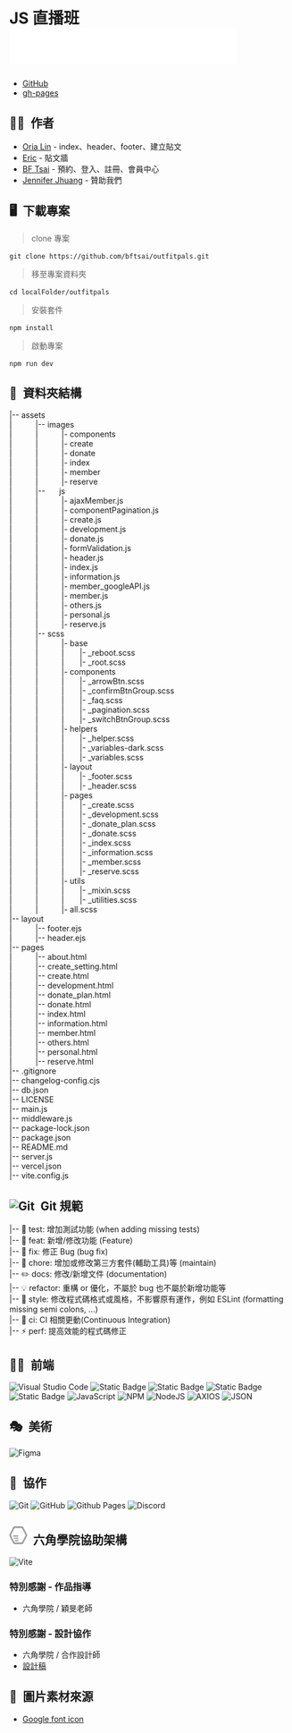 # JS 直播班 ![Alt text](assets/images/logo_white.svg)  

* [GitHub](https://github.com/bftsai/outfitpals/tree/master)  
* [gh-pages](https://bftsai.github.io/outfitpals/)  

## 🕺💃&ensp;作者
  - [Oria Lin](https://github.com/OriaLin) - index、header、footer、建立貼文  
  - [Eric](https://github.com/ERIC955) - 貼文牆  
  - [BF Tsai](https://github.com/bftsai) - 預約、登入、註冊、會員中心  
  - [Jennifer Jhuang](https://github.com/JHUANG-YU-JHEN) - 贊助我們  

## 🖥&ensp;下載專案
> clone 專案  
```
git clone https://github.com/bftsai/outfitpals.git  
```

> 移至專案資料夾  
```
cd localFolder/outfitpals  
```

> 安裝套件  
```
npm install  
```

> 啟動專案  
```
npm run dev  
```

## 📂&ensp;資料夾結構
|-- assets  
|&emsp;&emsp;&emsp;|-- images  
|&emsp;&emsp;&emsp;|&emsp;&emsp;&emsp;|- components  
|&emsp;&emsp;&emsp;|&emsp;&emsp;&emsp;|- create  
|&emsp;&emsp;&emsp;|&emsp;&emsp;&emsp;|- donate  
|&emsp;&emsp;&emsp;|&emsp;&emsp;&emsp;|- index  
|&emsp;&emsp;&emsp;|&emsp;&emsp;&emsp;|- member  
|&emsp;&emsp;&emsp;|&emsp;&emsp;&emsp;|- reserve  
|&emsp;&emsp;&emsp;|-- &emsp;&ensp;js  
|&emsp;&emsp;&emsp;|&emsp;&emsp;&emsp;|- ajaxMember.js   
|&emsp;&emsp;&emsp;|&emsp;&emsp;&emsp;|- componentPagination.js  
|&emsp;&emsp;&emsp;|&emsp;&emsp;&emsp;|- create.js  
|&emsp;&emsp;&emsp;|&emsp;&emsp;&emsp;|- development.js  
|&emsp;&emsp;&emsp;|&emsp;&emsp;&emsp;|- donate.js  
|&emsp;&emsp;&emsp;|&emsp;&emsp;&emsp;|- formValidation.js  
|&emsp;&emsp;&emsp;|&emsp;&emsp;&emsp;|- header.js  
|&emsp;&emsp;&emsp;|&emsp;&emsp;&emsp;|- index.js  
|&emsp;&emsp;&emsp;|&emsp;&emsp;&emsp;|- information.js  
|&emsp;&emsp;&emsp;|&emsp;&emsp;&emsp;|- member_googleAPI.js  
|&emsp;&emsp;&emsp;|&emsp;&emsp;&emsp;|- member.js  
|&emsp;&emsp;&emsp;|&emsp;&emsp;&emsp;|- others.js  
|&emsp;&emsp;&emsp;|&emsp;&emsp;&emsp;|- personal.js  
|&emsp;&emsp;&emsp;|&emsp;&emsp;&emsp;|- reserve.js  
|&emsp;&emsp;&emsp;|-- scss  
|&emsp;&emsp;&emsp;|&emsp;&emsp;&emsp;|- base  
|&emsp;&emsp;&emsp;|&emsp;&emsp;&emsp;|&emsp;&emsp;|- _reboot.scss  
|&emsp;&emsp;&emsp;|&emsp;&emsp;&emsp;|&emsp;&emsp;|- _root.scss  
|&emsp;&emsp;&emsp;|&emsp;&emsp;&emsp;|- components  
|&emsp;&emsp;&emsp;|&emsp;&emsp;&emsp;|&emsp;&emsp;|- _arrowBtn.scss  
|&emsp;&emsp;&emsp;|&emsp;&emsp;&emsp;|&emsp;&emsp;|- _confirmBtnGroup.scss  
|&emsp;&emsp;&emsp;|&emsp;&emsp;&emsp;|&emsp;&emsp;|- _faq.scss  
|&emsp;&emsp;&emsp;|&emsp;&emsp;&emsp;|&emsp;&emsp;|- _pagination.scss  
|&emsp;&emsp;&emsp;|&emsp;&emsp;&emsp;|&emsp;&emsp;|- _switchBtnGroup.scss  
|&emsp;&emsp;&emsp;|&emsp;&emsp;&emsp;|- helpers  
|&emsp;&emsp;&emsp;|&emsp;&emsp;&emsp;|&emsp;&emsp;|- _helper.scss  
|&emsp;&emsp;&emsp;|&emsp;&emsp;&emsp;|&emsp;&emsp;|- _variables-dark.scss  
|&emsp;&emsp;&emsp;|&emsp;&emsp;&emsp;|&emsp;&emsp;|- _variables.scss  
|&emsp;&emsp;&emsp;|&emsp;&emsp;&emsp;|- layout  
|&emsp;&emsp;&emsp;|&emsp;&emsp;&emsp;|&emsp;&emsp;|- _footer.scss  
|&emsp;&emsp;&emsp;|&emsp;&emsp;&emsp;|&emsp;&emsp;|- _header.scss  
|&emsp;&emsp;&emsp;|&emsp;&emsp;&emsp;|- pages  
|&emsp;&emsp;&emsp;|&emsp;&emsp;&emsp;|&emsp;&emsp;|- _create.scss  
|&emsp;&emsp;&emsp;|&emsp;&emsp;&emsp;|&emsp;&emsp;|- _development.scss  
|&emsp;&emsp;&emsp;|&emsp;&emsp;&emsp;|&emsp;&emsp;|- _donate_plan.scss  
|&emsp;&emsp;&emsp;|&emsp;&emsp;&emsp;|&emsp;&emsp;|- _donate.scss  
|&emsp;&emsp;&emsp;|&emsp;&emsp;&emsp;|&emsp;&emsp;|- _index.scss  
|&emsp;&emsp;&emsp;|&emsp;&emsp;&emsp;|&emsp;&emsp;|- _information.scss  
|&emsp;&emsp;&emsp;|&emsp;&emsp;&emsp;|&emsp;&emsp;|- _member.scss  
|&emsp;&emsp;&emsp;|&emsp;&emsp;&emsp;|&emsp;&emsp;|- _reserve.scss  
|&emsp;&emsp;&emsp;|&emsp;&emsp;&emsp;|- utils  
|&emsp;&emsp;&emsp;|&emsp;&emsp;&emsp;|&emsp;&emsp;|- _mixin.scss  
|&emsp;&emsp;&emsp;|&emsp;&emsp;&emsp;|&emsp;&emsp;|- _utilities.scss  
|&emsp;&emsp;&emsp;|&emsp;&emsp;&emsp;|- all.scss  
|-- layout  
|&emsp;&emsp;&emsp;|-- footer.ejs  
|&emsp;&emsp;&emsp;|-- header.ejs  
|-- pages  
|&emsp;&emsp;&emsp;|-- about.html  
|&emsp;&emsp;&emsp;|-- create_setting.html  
|&emsp;&emsp;&emsp;|-- create.html  
|&emsp;&emsp;&emsp;|-- development.html  
|&emsp;&emsp;&emsp;|-- donate_plan.html  
|&emsp;&emsp;&emsp;|-- donate.html  
|&emsp;&emsp;&emsp;|-- index.html  
|&emsp;&emsp;&emsp;|-- information.html  
|&emsp;&emsp;&emsp;|-- member.html  
|&emsp;&emsp;&emsp;|-- others.html  
|&emsp;&emsp;&emsp;|-- personal.html  
|&emsp;&emsp;&emsp;|-- reserve.html  
|-- .gitignore  
|-- changelog-config.cjs  
|-- db.json    
|-- LICENSE  
|-- main.js  
|-- middleware.js  
|-- package-lock.json  
|-- package.json  
|-- README.md  
|-- server.js  
|-- vercel.json  
|-- vite.config.js  

## ![Git](https://img.shields.io/badge/Git-F05032?logo=git&labelColor=000)&ensp;Git 規範  
|-- 💍 test: 增加測試功能 (when adding missing tests)  
|-- 🎸 feat: 新增/修改功能 (Feature)  
|-- 🐛 fix: 修正 Bug (bug fix)  
|-- 🤖 chore: 增加或修改第三方套件(輔助工具)等 (maintain)  
|-- ✏️ docs: 修改/新增文件 (documentation)  
|-- 💡 refactor: 重構 or 優化，不屬於 bug 也不屬於新增功能等  
|-- 💄 style: 修改程式碼格式或風格，不影響原有運作，例如 ESLint (formatting missing semi colons, …)  
|-- 🎡 ci: CI 相關更動(Continuous Integration)  
|-- ⚡️ perf: 提高效能的程式碼修正  

## 🧑‍💻&ensp;前端
![Visual Studio Code](https://img.shields.io/badge/Visual%20Studio%20Code-5C2D91?logo=Visual%20Studio%20Code&labelColor=000)
![Static Badge](https://img.shields.io/badge/HTML5-E34F26?logo=HTML5&logoColor=fff&labelColor=2c2a2a)
![Static Badge](https://img.shields.io/badge/CSS3-1572B6?logo=css3&logoColor=fff&labelColor=2c2a2a)
![Static Badge](https://img.shields.io/badge/SASS-CC6699?logo=sass&logoColor=fff&labelColor=2c2a2a)
![Static Badge](https://img.shields.io/badge/Bootstrap_5-7952B3?logo=Bootstrap&logoColor=fff&labelColor=2c2a2a)
![JavaScript](https://img.shields.io/badge/javascript-F7DF1E?logo=javascript&labelColor=000)
![NPM](https://img.shields.io/badge/NPM-CB3837?logo=npm&labelColor=000)
![NodeJS](https://img.shields.io/badge/Node.js-339933?logo=nodedotjs&labelColor=000)
![AXIOS](https://img.shields.io/badge/Axios-5A29E4?logo=axios&labelColor=000)
![JSON](https://img.shields.io/badge/JSON-000000?logo=json&labelColor=000)


## 🎭&ensp;美術  
![Figma](https://img.shields.io/badge/figma-F24E1E?logo=figma&labelColor=000)    

## 🤝&ensp;協作  
![Git](https://img.shields.io/badge/Git-F05032?logo=git&labelColor=000)
![GitHub](https://img.shields.io/badge/Github-181717?logo=github&labelColor=000)
![Github Pages](https://img.shields.io/badge/Github%20pages-222222?logo=githubpages&labelColor=000)
![Discord](https://img.shields.io/badge/Discord-5865F2?logo=discord&labelColor=000)  

## ![Alt text](assets/images/hexschool-icon.png)&ensp;六角學院協助架構
![Vite](https://img.shields.io/badge/Vite-646CFF?logo=vite&labelColor=000)  
### 特別感謝 - 作品指導  
  - 六角學院 / 穎旻老師  
    
### 特別感謝 - 設計協作
  - 六角學院 / 合作設計師  
  - [設計稿](https://www.figma.com/file/eTzdW6lOBUheLSbKyFXZol/六角｜%233----穿搭小精靈預約服務?type=design&node-id=23-132&mode=design&t=H0iPBFia5wcdIVfY-0)  

## 🌄&ensp;圖片素材來源  
- [Google font icon](https://fonts.google.com/icons)  